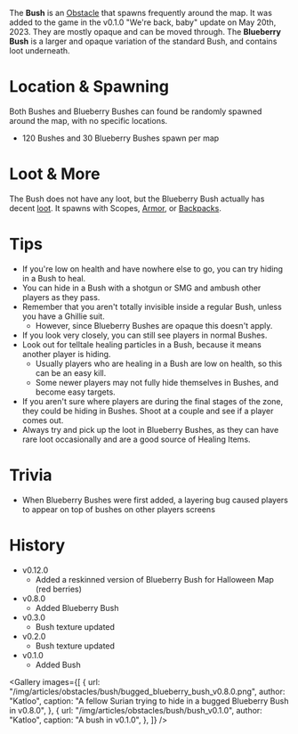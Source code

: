 The **Bush** is an [Obstacle](/obstacles) that spawns frequently around the map. It was added to the game in the v0.1.0 "We're back, baby" update on May 20th, 2023. They are mostly opaque and can be moved through. The **Blueberry Bush** is a larger and opaque variation of the standard Bush, and contains loot underneath.

# Location & Spawning

Both Bushes and Blueberry Bushes can found be randomly spawned around the map, with no specific locations.

- 120 Bushes and 30 Blueberry Bushes spawn per map

# Loot & More

The Bush does not have any loot, but the Blueberry Bush actually has decent [loot](/loot#blueberry_bush). It spawns with Scopes, [Armor](equipment/armor), or [Backpacks](equipment/backpacks).

# Tips

- If you're low on health and have nowhere else to go, you can try hiding in a Bush to heal.
- You can hide in a Bush with a shotgun or SMG and ambush other players as they pass.
- Remember that you aren't totally invisible inside a regular Bush, unless you have a Ghillie suit.
  - However, since Blueberry Bushes are opaque this doesn't apply.
- If you look very closely, you can still see players in normal Bushes.
- Look out for telltale healing particles in a Bush, because it means another player is hiding.
  - Usually players who are healing in a Bush are low on health, so this can be an easy kill.
  - Some newer players may not fully hide themselves in Bushes, and become easy targets.
- If you aren't sure where players are during the final stages of the zone, they could be hiding in Bushes. Shoot at a couple and see if a player comes out.
- Always try and pick up the loot in Blueberry Bushes, as they can have rare loot occasionally and are a good source of Healing Items.

# Trivia

- When Blueberry Bushes were first added, a layering bug caused players to appear on top of bushes on other players screens

# History

- v0.12.0
  - Added a reskinned version of Blueberry Bush for Halloween Map (red berries)
- v0.8.0
  - Added Blueberry Bush
- v0.3.0
  - Bush texture updated
- v0.2.0
  - Bush texture updated
- v0.1.0
  - Added Bush

<Gallery
  images={[
    {
      url: "/img/articles/obstacles/bush/bugged_blueberry_bush_v0.8.0.png",
      author: "Katloo",
      caption:
        "A fellow Surian trying to hide in a bugged Blueberry Bush in v0.8.0",
    },
    {
      url: "/img/articles/obstacles/bush/bush_v0.1.0",
      author: "Katloo",
      caption: "A bush in v0.1.0",
    },
  ]}
/>
